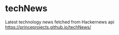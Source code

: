 # techNews
Latest technology news fetched from Hackernews api
https://princeprojects.github.io/techNews/
